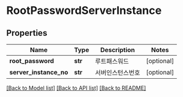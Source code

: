 # RootPasswordServerInstance

## Properties
Name | Type | Description | Notes
------------ | ------------- | ------------- | -------------
**root_password** | **str** | 루트패스워드 | [optional] 
**server_instance_no** | **str** | 서버인스턴스번호 | [optional] 

[[Back to Model list]](../README.md#documentation-for-models) [[Back to API list]](../README.md#documentation-for-api-endpoints) [[Back to README]](../README.md)


